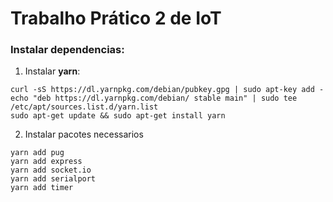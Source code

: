 # Trabalho Prático 2 de IoT

### Instalar dependencias:
1. Instalar **yarn**:
```
curl -sS https://dl.yarnpkg.com/debian/pubkey.gpg | sudo apt-key add -
echo "deb https://dl.yarnpkg.com/debian/ stable main" | sudo tee /etc/apt/sources.list.d/yarn.list
sudo apt-get update && sudo apt-get install yarn
```
2. Instalar pacotes necessarios
```
yarn add pug
yarn add express
yarn add socket.io
yarn add serialport
yarn add timer
```

